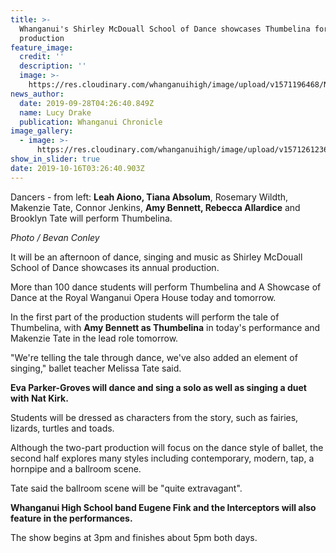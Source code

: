 ```yaml
---
title: >-
  Whanganui's Shirley McDouall School of Dance showcases Thumbelina for annual
  production 
feature_image:
  credit: ''
  description: ''
  image: >-
    https://res.cloudinary.com/whanganuihigh/image/upload/v1571196468/News/Chron_28_sept.jpg
news_author:
  date: 2019-09-28T04:26:40.849Z
  name: Lucy Drake
  publication: Whanganui Chronicle
image_gallery:
  - image: >-
      https://res.cloudinary.com/whanganuihigh/image/upload/v1571261236/News/Thumbelina_poster_from_WU_Opera_House..jpg
show_in_slider: true
date: 2019-10-16T03:26:40.903Z
---
```

Dancers - from left: **Leah Aiono, Tiana Absolum**, Rosemary Wildth, Makenzie Tate, Connor Jenkins, **Amy Bennett, Rebecca Allardice** and Brooklyn Tate will perform Thumbelina.

_Photo / Bevan Conley_

It will be an afternoon of dance, singing and music as Shirley McDouall School of Dance showcases its annual production.

More than 100 dance students will perform Thumbelina and A Showcase of Dance at the Royal Wanganui Opera House today and tomorrow.

In the first part of the production students will perform the tale of Thumbelina, with **Amy Bennett as Thumbelina** in today's performance and Makenzie Tate in the lead role tomorrow.

"We're telling the tale through dance, we've also added an element of singing," ballet teacher Melissa Tate said.

**Eva Parker-Groves will dance and sing a solo as well as singing a duet with Nat Kirk.**

Students will be dressed as characters from the story, such as fairies, lizards, turtles and toads.

Although the two-part production will focus on the dance style of ballet, the second half explores many styles including contemporary, modern, tap, a hornpipe and a ballroom scene.

Tate said the ballroom scene will be "quite extravagant".

**Whanganui High School band Eugene Fink and the Interceptors will also feature in the performances.**


The show begins at 3pm and finishes about 5pm both days.
